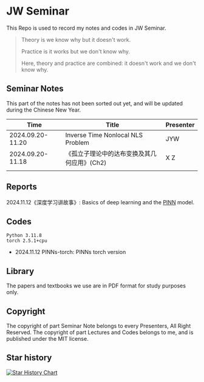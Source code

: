 # JW Seminar 

This Repo is used to record my notes and codes in JW Seminar. 

> Theory is we know why but it doesn't work. 
>
> Practice is it works but we don't know why. 
>
> Here, theory and practice are combined: it doesn't work and we don't know why.

## Seminar Notes 

This part of the notes has not been sorted out yet, and will be updated during the Chinese New Year. 

| Time             | Title                                       | Presenter |
| ---------------- | ------------------------------------------- | --------- |
| 2024.09.20-11.20 | Inverse Time Nonlocal NLS Problem           | JYW       |
| 2024.09.20-11.18 | 《孤立子理论中的达布变换及其几何应用》(Ch2) | X Z       |
|                  |                                             |           |

## Reports

2024.11.12《深度学习讲故事》: Basics of  deep learning and the [PINN](https://doi.org/10.1016/j.finel.2023.104047) model. 

## Codes

```
Python 3.11.8
torch 2.5.1+cpu
```

- 2024.11.12 PINNs-torch: PINNs torch version

## Library

The papers and textbooks we use are in PDF format for study purposes only. 

## Copyright

The copyright of part Seminar Note belongs to every Presenters, All Right Reserved. 
The copyright of part Lectures and Codes belongs to me, and is published under the MIT license. 

## Star history

[![Star History Chart](https://api.star-history.com/svg?repos=IceySwan/JW-seminar&type=Date)](https://star-history.com/#IceySwan/JW-seminar&Date)
